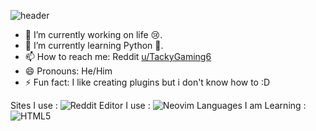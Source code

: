 ![header](https://capsule-render.vercel.app/api?type=waving&color=gradient&height=150&text=Hey%20Yo!&animation=fadeIn&fontColor=gradient&fontSize=50&fontAlign=40&fontAlignY=35&desc=Trying%20to%20sort%20out%20my%20life%20with%20Coding%20:D&descAlign=60&descAlignY=55)

- 🔭 I’m currently working on life 😢.
- 🌱 I’m currently learning Python 🐍.
- 📫 How to reach me: Reddit [u/TackyGaming6](https://reddit.com/user/TackyGaming6)
- 😄 Pronouns: He/Him
- ⚡ Fun fact: I like creating plugins but i don't know how to :D

Sites I use : ![Reddit](https://img.shields.io/badge/Reddit-%23FF4500.svg?style=for-the-badge&logo=Reddit&logoColor=white)
Editor I use : ![Neovim](https://img.shields.io/badge/NeoVim-%2357A143.svg?&style=for-the-badge&logo=neovim&logoColor=white)
Languages I am Learning : 
![HTML5](https://img.shields.io/badge/html5-%23E34F26.svg?style=for-the-badge&logo=html5&logoColor=white)
